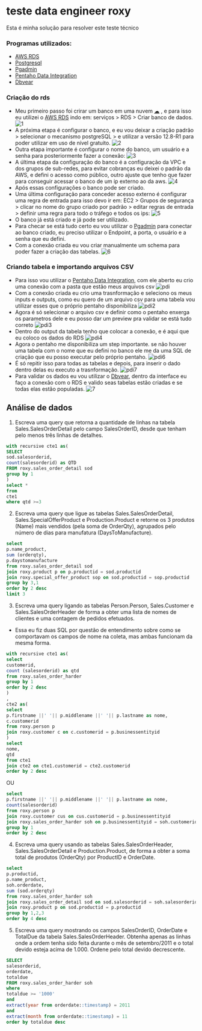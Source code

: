 # teste data engineer roxy
Esta é minha solução para resolver este teste técnico

### Programas utilizados:
* [AWS RDS](https://aws.amazon.com/pt/rds/?nc2=type_a)
* [Postgresql](https://www.postgresql.org/)
* [Pgadmin](https://www.pgadmin.org)
* [Pentaho Data Integration](https://help.hitachivantara.com/Documentation/Pentaho/9.2)
* [Dbvear](https://dbeaver.io/download/)

### Criação do rds
* Meu primeiro passo foi crirar um banco em uma nuvem [☁](#-cloud-) , e para isso eu utilizei o [AWS RDS](https://aws.amazon.com/pt/rds/?nc2=type_a)  indo em: serviços > RDS > Criar banco de dados.
![1](https://user-images.githubusercontent.com/63296032/145125161-144f2d7b-1f60-4587-b99d-7fc92a1e358d.png)
* A próxima etapa é configurar o banco, e eu vou deixar a criação padrão > selecionar o mecanismo postgreSQL > e utilizar a versão 12.8-R1 para poder utilizar em uso de nível gratuito.
![2](https://user-images.githubusercontent.com/63296032/145126375-33ac1f9b-4b63-419d-a364-e20eb7758b05.png)
* Outra etapa importante é configurar o nome do banco, um usuário e a senha para posteriormente fazer a conexão:
![3](https://user-images.githubusercontent.com/63296032/145127276-f3d4149f-a8d4-4f88-aba0-b507597fe1e0.png)
* A última etapa da configuração do banco é a configuração da VPC e dos grupos de sub-redes, para evitar cobranças eu deixei o padrão da AWS, e defini o acesso como público, outro ajuste que tenho que fazer para conseguir acessar o banco de um ip externo ao da aws.
![4](https://user-images.githubusercontent.com/63296032/145129195-6a3c8eea-e8e5-454d-ac00-5868f72ee9ae.png)
* Após essas configurações o banco pode ser criado.
* Uma última configuração para conceder acesso externo é configurar uma regra de entrada para isso devo ir em: EC2 > Grupos de segurança > clicar no nome do grupo criado por padrão > editar regras de entrada > definir uma regra para todo o tráfego e todos os ips:
![5](https://user-images.githubusercontent.com/63296032/145130903-93915b76-befa-451b-9cb5-42b86fa0ffd7.png)
* O banco já está criado e já pode ser utilizado.
* Para checar se está tudo certo eu vou utilizar o [Pgadmin](https://www.pgadmin.org) para conectar ao banco criado, eu preciso utilizar o Endpoint, a porta, o usuário e a senha que eu defini.
* Com a conexão criada eu vou criar manualmente um schema para poder fazer a criação das tabelas.
![6](https://user-images.githubusercontent.com/63296032/145133638-00d55ce8-ebe5-438b-95d7-5f9f90dc133a.png)
### Criando tabela e importando arquivos CSV
* Para isso vou utilizar o [Pentaho Data Integration](https://help.hitachivantara.com/Documentation/Pentaho/9.2), com ele aberto eu crio uma conexão com a pasta que estão meus arquivos csv
![pdi](https://user-images.githubusercontent.com/63296032/145195101-a684f117-2896-4053-8cdb-60b0f2f980cc.gif)
* Com a conexão criada eu crio uma trasnformação e seleciono os meus inputs e outputs, como eu quero de um arquivo csv para uma tabela vou utilizar esses que o próprio pentaho disponibiliza
![pdi2](https://user-images.githubusercontent.com/63296032/145196486-087c6594-6fb0-4e24-875f-41b402d4a0e0.gif)
* Agora é só selecionar o arquivo csv e definir como o pentaho enxerga os parametros dele e eu posso dar um preview pra validar se está tudo correto
![pdi3](https://user-images.githubusercontent.com/63296032/145198480-d038cec1-0c74-43ba-b8ab-154d0ecdca45.gif)
* Dentro do output da tabela tenho que colocar a conexão, e é aqui que eu coloco os dados do RDS
![pdi4](https://user-images.githubusercontent.com/63296032/145199761-45563566-ae40-4498-b103-e8e1b9f12838.gif)
* Agora o pentaho me disponibiliza um step importante. se não houver uma tabela com o nome que eu defini no banco ele me da uma SQL de criação que eu posso executar pelo próprio pentaho.
![pdi6](https://user-images.githubusercontent.com/63296032/145200551-111ecd4a-5d86-4405-a575-50912268ff0f.gif)
* É só repitir isso para todas as tabelas e depois, para inserir o dado dentro delas eu executo a trasnformação.
![pdi7](https://user-images.githubusercontent.com/63296032/145202956-4be769ea-86be-4955-8d07-d56c04209b76.gif)
* Para validar os dados eu vou utilizar o [Dbvear](https://dbeaver.io/download/), dentro da interface eu faço a conexão com o RDS e valido seas tabelas estão criadas e se todas elas estão populadas.
![7](https://user-images.githubusercontent.com/63296032/145203311-23af3f72-cbed-41f4-982b-dfd8bfbc8d3c.png)
## Análise de dados
1.	Escreva uma query que retorna a quantidade de linhas na tabela Sales.SalesOrderDetail pelo campo SalesOrderID, desde que tenham pelo menos três linhas de detalhes.
```sql
with recursive cte1 as(
SELECT 
sod.salesorderid,
count(salesorderid) as QTD
FROM roxy.sales_order_detail sod 
group by 1
)
select *
from 
cte1
where qtd >=3
```
2.	Escreva uma query que ligue as tabelas Sales.SalesOrderDetail, Sales.SpecialOfferProduct e Production.Product e retorne os 3 produtos (Name) mais vendidos (pela soma de OrderQty), agrupados pelo número de dias para manufatura (DaysToManufacture).
```sql
select
p.name_product,
sum (orderqty),
p.daystomanufacture
from roxy.sales_order_detail sod
join roxy.product p on p.productid = sod.productid
join roxy.special_offer_product sop on sod.productid = sop.productid
group by 3,1
order by 2 desc
limit 3
```
3. Escreva uma query ligando as tabelas Person.Person, Sales.Customer e Sales.SalesOrderHeader de forma a obter uma lista de nomes de clientes e uma contagem de pedidos efetuados.
* Essa eu fiz duas SQL por questão de entendimento sobre como se comportavam os campos de nome na coleta, mas ambas funcionam da mesma forma.
```sql
with recursive cte1 as(
select
customerid,
count (salesorderid) as qtd
from roxy.sales_order_harder
group by 1
order by 2 desc
) 
,
cte2 as(
select
p.firstname ||' '|| p.middlename ||' '|| p.lastname as nome,
c.customerid 
from roxy.person p
join roxy.customer c on c.customerid = p.businessentityid
)
select 
nome,
qtd
from cte1
join cte2 on cte1.customerid = cte2.customerid
order by 2 desc
```
OU
```sql
select
p.firstname ||' '|| p.middlename ||' '|| p.lastname as nome,
count(salesorderid)
from roxy.person p 
join roxy.customer cus on cus.customerid = p.businessentityid
join roxy.sales_order_harder soh on p.businessentityid = soh.customerid
group by 1
order by 2 desc
```
4.	Escreva uma query usando as tabelas Sales.SalesOrderHeader, Sales.SalesOrderDetail e Production.Product, de forma a obter a soma total de produtos (OrderQty) por ProductID e OrderDate.
```sql
select
p.productid,
p.name_product,
soh.orderdate,
sum (sod.orderqty)
from roxy.sales_order_harder soh
join roxy.sales_order_detail sod on sod.salesorderid = soh.salesorderid
join roxy.product p on sod.productid = p.productid
group by 1,2,3
order by 4 desc
```
5.	Escreva uma query mostrando os campos SalesOrderID, OrderDate e TotalDue da tabela Sales.SalesOrderHeader. Obtenha apenas as linhas onde a ordem tenha sido feita durante o mês de setembro/2011 e o total devido esteja acima de 1.000. Ordene pelo total devido decrescente.
```sql
SELECT 
salesorderid,
orderdate,
totaldue 
FROM roxy.sales_order_harder soh 
where 
totaldue >= '1000'
and 
extract(year from orderdate::timestamp) = 2011
and
extract(month from orderdate::timestamp) = 11
order by totaldue desc 
```

